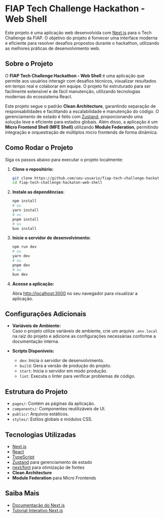 # FIAP Tech Challenge Hackathon - Web Shell

Este projeto é uma aplicação web desenvolvida com [Next.js](https://nextjs.org/) para o Tech Challenge da FIAP. O objetivo do projeto é fornecer uma interface moderna e eficiente para resolver desafios propostos durante o hackathon, utilizando as melhores práticas de desenvolvimento web.

## Sobre o Projeto

O **FIAP Tech Challenge Hackathon - Web Shell** é uma aplicação que permite aos usuários interagir com desafios técnicos, visualizar resultados em tempo real e colaborar em equipe. O projeto foi estruturado para ser facilmente extensível e de fácil manutenção, utilizando tecnologias modernas do ecossistema React.

Este projeto segue o padrão **Clean Architecture**, garantindo separação de responsabilidades e facilitando a escalabilidade e manutenção do código. O gerenciamento de estado é feito com [Zustand](https://zustand-demo.pmnd.rs/), proporcionando uma solução leve e eficiente para estados globais. Além disso, a aplicação é um **Micro Frontend Shell (MFE Shell)** utilizando **Module Federation**, permitindo integração e orquestração de múltiplos micro frontends de forma dinâmica.

## Como Rodar o Projeto

Siga os passos abaixo para executar o projeto localmente:

1. **Clone o repositório:**
    ```bash
    git clone https://github.com/seu-usuario/fiap-tech-challenge-hackaton-web-shell.git
    cd fiap-tech-challenge-hackaton-web-shell
    ```

2. **Instale as dependências:**
    ```bash
    npm install
    # ou
    yarn install
    # ou
    pnpm install
    # ou
    bun install
    ```

3. **Inicie o servidor de desenvolvimento:**
    ```bash
    npm run dev
    # ou
    yarn dev
    # ou
    pnpm dev
    # ou
    bun dev
    ```

4. **Acesse a aplicação:**

    Abra [http://localhost:3000](http://localhost:3000) no seu navegador para visualizar a aplicação.

## Configurações Adicionais

- **Variáveis de Ambiente:**  
  Caso o projeto utilize variáveis de ambiente, crie um arquivo `.env.local` na raiz do projeto e adicione as configurações necessárias conforme a documentação interna.

- **Scripts Disponíveis:**
  - `dev`: Inicia o servidor de desenvolvimento.
  - `build`: Gera a versão de produção do projeto.
  - `start`: Inicia o servidor em modo produção.
  - `lint`: Executa o linter para verificar problemas de código.

## Estrutura do Projeto

- `pages/`: Contém as páginas da aplicação.
- `components/`: Componentes reutilizáveis de UI.
- `public/`: Arquivos estáticos.
- `styles/`: Estilos globais e módulos CSS.

## Tecnologias Utilizadas

- [Next.js](https://nextjs.org/)
- [React](https://react.dev/)
- [TypeScript](https://www.typescriptlang.org/)
- [Zustand](https://zustand-demo.pmnd.rs/) para gerenciamento de estado
- [next/font](https://nextjs.org/docs/basic-features/font-optimization) para otimização de fontes
- **Clean Architecture**
- **Module Federation** para Micro Frontends

## Saiba Mais

- [Documentação do Next.js](https://nextjs.org/docs)
- [Tutorial Interativo Next.js](https://nextjs.org/learn)
